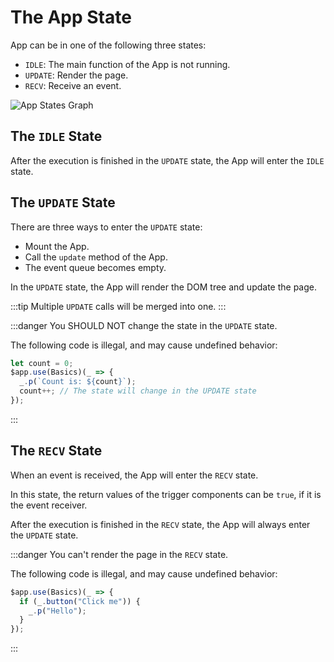 # The App State

App can be in one of the following three states:

- `IDLE`: The main function of the App is not running.
- `UPDATE`: Render the page.
- `RECV`: Receive an event.

![App States Graph](/media/app-states.png)

## The `IDLE` State

After the execution is finished in the `UPDATE` state, the App will enter the `IDLE` state.

## The `UPDATE` State

There are three ways to enter the `UPDATE` state:

- Mount the App.
- Call the `update` method of the App.
- The event queue becomes empty.

In the `UPDATE` state, the App will render the DOM tree and update the page.

:::tip
Multiple `UPDATE` calls will be merged into one.
:::

:::danger
You SHOULD NOT change the state in the `UPDATE` state.

The following code is illegal, and may cause undefined behavior:

```ts
let count = 0;
$app.use(Basics)(_ => {
  _.p(`Count is: ${count}`);
  count++; // The state will change in the UPDATE state
});
```

:::

## The `RECV` State

When an event is received, the App will enter the `RECV` state.

In this state, the return values of the trigger components can be `true`, if it is the event receiver.

After the execution is finished in the `RECV` state, the App will always enter the `UPDATE` state.

:::danger
You can't render the page in the `RECV` state.

The following code is illegal, and may cause undefined behavior:

```ts
$app.use(Basics)(_ => {
  if (_.button("Click me")) {
    _.p("Hello");
  }
});
```

:::
